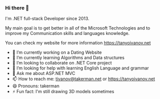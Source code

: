 ### Hi there 👋

I'm .NET full-stack Developer since 2013.

My main goal is to get better in all of the Microsoft Technologies and to improve my Communication skills and languages knowledge.

You can check my website for more information https://tanyoivanov.net 

- 🔭 I’m currently working on a Dating Website
- 🌱 I’m currently learning Algorithms and Data structures
- 👯 I’m looking to collaborate on .NET Core project
- 🤔 I’m looking for help with learning English Language and grammar
- 💬 Ask me about ASP.NET MVC
- 📫 How to reach me: tivanov@takerman.net or https://tanyoivanov.net
- 😄 Pronouns: takerman
- ⚡ Fun fact: I'm still drawing 3D models sometimes
